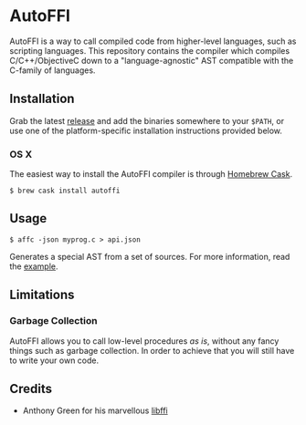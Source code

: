 AutoFFI
=======

AutoFFI is a way to call compiled code from higher-level languages, such as
scripting languages. This repository contains the compiler which compiles
C/C++/ObjectiveC down to a "language-agnostic" AST compatible with the C-family
of languages.

## Installation

Grab the latest [release](https://github.com/AutoFFI/AutoFFI/releases) and add
the binaries somewhere to your `$PATH`, or use one of the platform-specific
installation instructions provided below.

### OS X

The easiest way to install the AutoFFI compiler is through [Homebrew Cask](https://caskroom.github.io/).

```
$ brew cask install autoffi
```

## Usage

```
$ affc -json myprog.c > api.json
```

Generates a special AST from a set of sources. For more information, read the
[example](http://github.com/AutoFFI/AutoFFI/tree/master/example/).

## Limitations

### Garbage Collection

AutoFFI allows you to call low-level procedures _as is_, without any fancy
things such as garbage collection. In order to achieve that you will still have
to write your own code.

## Credits

 - Anthony Green for his marvellous [libffi](http://github.com/libffi/libffi)

